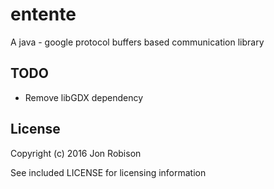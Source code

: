 entente
=======

A java - google protocol buffers based communication library

TODO
----

* Remove libGDX dependency

License
-------

Copyright (c) 2016 Jon Robison

See included LICENSE for licensing information